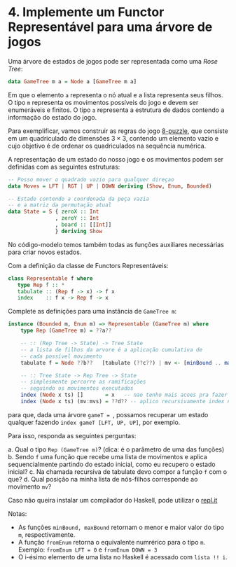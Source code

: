 # 4. Implemente um Functor Representável para uma árvore de jogos

Uma árvore de estados de jogos pode ser representada como uma *Rose Tree*:

```haskell
data GameTree m a = Node a [GameTree m a]
```

Em que o elemento `a` representa o nó atual e a lista representa seus filhos. O tipo `m` representa os movimentos possíveis do jogo e devem ser enumeráveis e finitos. O tipo `a` representa a estrutura de dados contendo a informação do estado do jogo.

Para exemplificar, vamos construir as regras do jogo [8-puzzle](https://blog.goodaudience.com/solving-8-puzzle-using-a-algorithm-7b509c331288), que consiste em um quadriculado de dimensões $3 \times 3$, contendo um elemento vazio e cujo objetivo é de ordenar os quadriculados na sequência numérica.

A representação de um estado do nosso jogo e os movimentos podem ser definidas com as seguintes estruturas:

```Haskell
-- Posso mover o quadrado vazio para qualquer direçao
data Moves = LFT | RGT | UP | DOWN deriving (Show, Enum, Bounded)

-- Estado contendo a coordenada da peça vazia
-- e a matriz da permutação atual
data State = S { zeroX :: Int
               , zeroY :: Int
               , board :: [[Int]]
               } deriving Show
```
No código-modelo temos também todas as funções auxiliares necessárias para criar novos estados.

Com a definição da classe de Functors Representáveis:

```Haskell
class Representable f where
   type Rep f :: *
   tabulate :: (Rep f -> x) -> f x
   index    :: f x -> Rep f -> x
```

Complete as definições para uma instância de `GameTree m`:

```Haskell
instance (Bounded m, Enum m) => Representable (GameTree m) where
    type Rep (GameTree m) = ??a??

    -- :: (Rep Tree -> State) -> Tree State
    -- a lista de filhos da arvore é a aplicação cumulativa de 
    -- cada possível movimento 
    tabulate f = Node ??b??   [tabulate (??c??) | mv <- [minBound .. maxBound]]   -- a arvore eh formada pelo estado inicial e a lista da aplicacao de tabulate para cada movimento possivel

    -- :: Tree State -> Rep Tree -> State
    -- simplesmente percorre as ramificações 
    -- seguindo os movimentos executados
    index (Node x ts) []       = x   -- nao tenho mais acoes pra fazer
    index (Node x ts) (mv:mvs) = ??d?? -- aplico recursivamente index no filho correspondente ao movimento mv
```

para que, dada uma árvore `gameT = `, possamos recuperar um estado qualquer fazendo `index gameT [LFT, UP, UP]`, por exemplo.

Para isso, responda as seguintes perguntas:

a. Qual o tipo `Rep (GameTree m)`? (dica: é o parâmetro de uma das funções)
b. Sendo `f` uma função que recebe uma lista de movimentos e aplica sequencialmente partindo do estado inicial, como eu recupero o estado inicial?
c. Na chamada recursiva de tabulate devo compor a função `f` com o que?
d. Qual posição na minha lista de nós-filhos corresponde ao movimento `mv`?

Caso não queira instalar um compilador do Haskell, pode utilizar o [repl.it](https://repl.it/languages/haskell)

Notas:
- As funções `minBound, maxBound` retornam o menor e maior valor do tipo `m`, respectivamente.
- A função `fromEnum` retorna o equivalente numrérico para o tipo `m`. Exemplo: `fromEnum LFT = 0` e `fromEnum DOWN = 3`
- O i-ésimo elemento de uma lista no Haskell é acessado com `lista !! i`.
